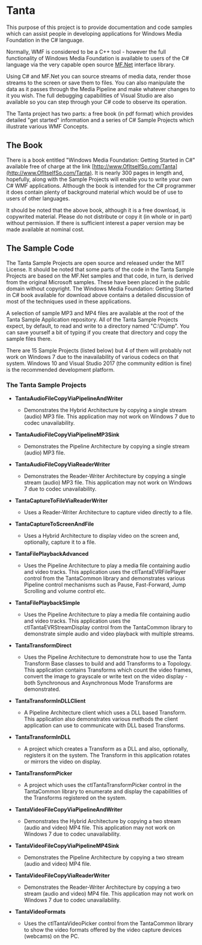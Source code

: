 # Tanta
This purpose of this project is to provide documentation and code samples which can assist people in developing applications for Windows Media Foundation in the C# language.

Normally, WMF is considered to be a C++ tool - however the full functionality of Windows Media Foundation is available to users of the C# language via the very capable open source [MF.Net](https://sourceforge.net/projects/mfnet/) interface library.

Using C# and MF.Net you can source streams of media data, render those streams to the screen or save them to files. You can also manipulate the data as it passes through the Media Pipeline and make whatever changes to it you wish. The full debugging capabilities of Visual Studio are also available so you can step through your C# code to observe its operation.

The Tanta project has two parts: a free book (in pdf format) which provides detailed "get started" information and a series of C# Sample Projects which illustrate various WMF Concepts. 

## The Book

There is a book entitled "Windows Media Foundation: Getting Started in C#" available free of charge at the link [http://www.OfItselfSo.com/Tanta](http://www.OfItselfSo.com/Tanta). It is nearly 300 pages in length and, hopefully, along with the Sample Projects will enable you to write your own C# WMF applications. Although the book is intended for the C# programmer it does contain plenty of background material which would be of use to users of other languages.

It should be noted that the above book, although it is a free download, is copywrited material. Please do not distribute or copy it (in whole or in part) without permission. If there is sufficient interest a paper version may be made available at nominal cost. 

## The Sample Code

The Tanta Sample Projects are open source and released under the MIT License. It should be noted that some parts of the code in the Tanta Sample Projects are based on the MF.Net samples and that code, in turn, is derived from the original Microsoft samples. These have been placed in the public domain without copyright. The Windows Media Foundation: Getting Started in C# book available for download above contains a detailed discussion of most of the techniques used in these applications.

A selection of sample MP3 and MP4 files are available at the root of the Tanta Sample Application repository. All of the Tanta Sample Projects expect, by default, to read and write to a directory named "C:\Dump". You can save yourself a bit of typing if you create that directory and copy the sample files there.

There are 15 Sample Projects (listed below) but 4 of them will probably not work on Windows 7 due to the inavailability of various codecs on that system. Windows 10 and Visual Studio 2017 (the community edition is fine) is the recommended development platform.

### The Tanta Sample Projects

- **TantaAudioFileCopyViaPipelineAndWriter**
    - Demonstrates the Hybrid Architecture by copying a single stream (audio) MP3 file. This application may not work on Windows 7 due to codec unavailability.

- **TantaAudioFileCopyViaPipelineMP3Sink**
    - Demonstrates the Pipeline Architecture by copying a single stream (audio) MP3 file.

- **TantaAudioFileCopyViaReaderWriter**
    - Demonstrates the Reader-Writer Architecture by copying a single stream (audio) MP3 file. This application may not work on Windows 7 due to codec unavailability.

- **TantaCaptureToFileViaReaderWriter**
    - Uses a Reader-Writer Architecture to capture video directly to a file.

- **TantaCaptureToScreenAndFile**
    - Uses a Hybrid Architecture to display video on the screen and, optionally, capture it to a file.

- **TantaFilePlaybackAdvanced**
    - Uses the Pipeline Architecture to play a media file containing audio and video tracks. This application uses the ctlTantaEVRFilePlayer control from the TantaCommon library and demonstrates various Pipeline control mechanisms such as Pause, Fast-Forward, Jump Scrolling and volume control etc.

- **TantaFilePlaybackSimple**
    - Uses the Pipeline Architecture to play a media file containing audio and video tracks. This application uses the ctlTantaEVRStreamDisplay control from the TantaCommon library to demonstrate simple audio and video playback with multiple streams.

- **TantaTransformDirect**
    - Uses the Pipeline Architecture to demonstrate how to use the Tanta Transform Base classes to build and add Transforms to a Topology. This application contains Transforms which count the video frames, convert the image to grayscale or write text on the video display - both Synchronous and Asynchronous Mode Transforms are demonstrated.

- **TantaTransformInDLLClient**
    - A Pipeline Architecture client which uses a DLL based Transform. This application also demonstrates various methods the client application can use to communicate with DLL based Transforms.

- **TantaTransformInDLL**
    - A project which creates a Transform as a DLL and also, optionally, registers it on the system. The Transform in this application rotates or mirrors the video on display.

- **TantaTransformPicker**
    - A project which uses the ctlTantaTransformPicker control in the TantaCommon library to enumerate and display the capabilities of the Transforms registered on the system.

- **TantaVideoFileCopyViaPipelineAndWriter**
    - Demonstrates the Hybrid Architecture by copying a two stream (audio and video) MP4 file. This application may not work on Windows 7 due to codec unavailability.

- **TantaVideoFileCopyViaPipelineMP4Sink**
    - Demonstrates the Pipeline Architecture by copying a two stream (audio and video) MP4 file.

- **TantaVideoFileCopyViaReaderWriter**
    - Demonstrates the Reader-Writer Architecture by copying a two stream (audio and video) MP4 file. This application may not work on Windows 7 due to codec unavailability.

- **TantaVideoFormats**
    - Uses the ctlTantaVideoPicker control from the TantaCommon library to show the video formats offered by the video capture devices (webcams) on the PC. 